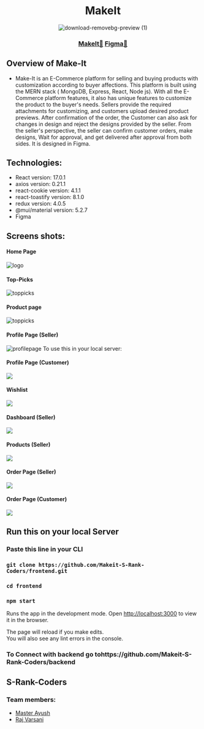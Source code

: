 <div align="center">
  <h1>MakeIt </h1>

  ![download-removebg-preview (1)](https://user-images.githubusercontent.com/74860406/149317179-c574250e-8689-483e-bdcf-bb53dd48b002.png)

  <h3><a href="">MakeIt🔗</a> <a href="https://www.figma.com/file/PbxppSzixB0P8r2i6zFmL3/Makeit">Figma🔗</a></h3>
  


</div>

## Overview of Make-It
* Make-It is an E-Commerce platform for selling and buying products with customization according to buyer affections. This platform is built using the MERN stack ( MongoDB, Express, React, Node js). With all the E-Commerce platform features, it also has unique features to customize the product to the buyer's needs. Sellers provide the required attachments for customizing, and customers upload desired product previews. After confirmation of the order, the Customer can also ask for changes in design and reject the designs provided by the seller. From the seller's perspective, the seller can confirm customer orders, make designs, Wait for approval, and get delivered after approval from both sides. It is designed in Figma.
## Technologies:
* React version: 17.0.1
* axios version: 0.21.1
* react-cookie version: 4.1.1
* react-toastify version: 8.1.0
* redux version: 4.0.5
* @mui/material version: 5.2.7
* Figma 
## Screens shots:
#### Home Page
![logo](https://github.com/Makeit-S-Rank-Coders/frontend/blob/main/src/Assets/_Readme/compressed/1.jpg)

#### Top-Picks 
![toppicks](https://github.com/Makeit-S-Rank-Coders/frontend/blob/main/src/Assets/_Readme/compressed/2.jpg)

#### Product page
![toppicks](https://github.com/Makeit-S-Rank-Coders/frontend/blob/main/src/Assets/_Readme/compressed/3.jpg)

#### Profile Page (Seller)
![profilepage](https://github.com/Makeit-S-Rank-Coders/frontend/blob/main/src/Assets/_Readme/compressed/4.jpg)
To use this in your local server:

#### Profile Page (Customer)
![](https://github.com/Makeit-S-Rank-Coders/frontend/blob/main/src/Assets/_Readme/compressed/5.jpg)

#### Wishlist 
![](https://github.com/Makeit-S-Rank-Coders/frontend/blob/main/src/Assets/_Readme/compressed/6.jpg)

#### Dashboard (Seller)
![](https://github.com/Makeit-S-Rank-Coders/frontend/blob/main/src/Assets/_Readme/compressed/7.jpg)

#### Products (Seller)
![](https://github.com/Makeit-S-Rank-Coders/frontend/blob/main/src/Assets/_Readme/compressed/8.jpg)

#### Order Page (Seller)
![](https://github.com/Makeit-S-Rank-Coders/frontend/blob/main/src/Assets/_Readme/compressed/9.jpg)

#### Order Page (Customer)
![](https://github.com/Makeit-S-Rank-Coders/frontend/blob/main/src/Assets/_Readme/compressed/10.jpg)

## Run this on your local Server
### Paste this line in your CLI 
### `git clone https://github.com/Makeit-S-Rank-Coders/frontend.git`
### `cd frontend`
### `npm start`
Runs the app in the development mode.
Open [http://localhost:3000](http://localhost:3000) to view it in the browser.

The page will reload if you make edits.\
You will also see any lint errors in the console.

### To Connect with backend go tohttps://github.com/Makeit-S-Rank-Coders/backend

## S-Rank-Coders
### Team members: 
 * [Master Ayush](https://github.com/WeryZebra-Yue)  
 * [Raj Varsani](https://github.com/RajVarsani)




